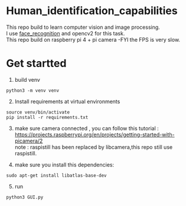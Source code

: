 # Human_identification_capabilities

This repo build to learn computer vision and image processing.   
I use [face_recognition](https://github.com/ageitgey/face_recognition) and opencv2 for this task.   
This repo build on raspberry pi 4 + pi camera -FYI the FPS is very slow.


# Get startted  
1) build venv 
```
python3 -m venv venv
```
2) Install requirements at virtual environments
```
source venv/bin/activate
pip install -r requirements.txt
```

3) make sure camera connected , you can follow this tutorial : <br>
https://projects.raspberrypi.org/en/projects/getting-started-with-picamera/2 <br>
note : raspistill has been replaced by libcamera,this repo still use raspistill.

4) make sure you install this dependencies:

```
sudo apt-get install libatlas-base-dev
```

5) run 
```
python3 GUI.py
```

